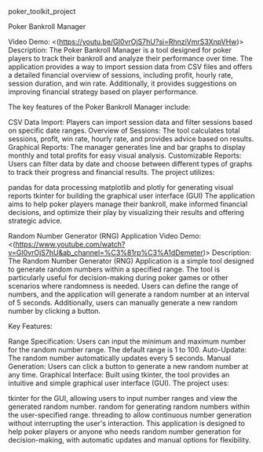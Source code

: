 poker_toolkit_project

Poker Bankroll Manager

Video Demo: <(https://youtu.be/GI0vrOjS7hU?si=RhnziVmrS3XnpVHw)>
Description:
The Poker Bankroll Manager is a tool designed for poker players to track their bankroll and analyze their performance over time. The application provides a way to import session data from CSV files and offers a detailed financial overview of sessions, including profit, hourly rate, session duration, and win rate. Additionally, it provides suggestions on improving financial strategy based on player performance.

The key features of the Poker Bankroll Manager include:

CSV Data Import: Players can import session data and filter sessions based on specific date ranges.
Overview of Sessions: The tool calculates total sessions, profit, win rate, hourly rate, and provides advice based on results.
Graphical Reports: The manager generates line and bar graphs to display monthly and total profits for easy visual analysis.
Customizable Reports: Users can filter data by date and choose between different types of graphs to track their progress and financial results.
The project utilizes:

pandas for data processing
matplotlib and plotly for generating visual reports
tkinter for building the graphical user interface (GUI)
The application aims to help poker players manage their bankroll, make informed financial decisions, and optimize their play by visualizing their results and offering strategic advice.

Random Number Generator (RNG) Application
Video Demo: <(https://www.youtube.com/watch?v=GI0vrOjS7hU&ab_channel=%C3%81rp%C3%A1dDemeter)>
Description:
The Random Number Generator (RNG) Application is a simple tool designed to generate random numbers within a specified range. The tool is particularly useful for decision-making during poker games or other scenarios where randomness is needed. Users can define the range of numbers, and the application will generate a random number at an interval of 5 seconds. Additionally, users can manually generate a new random number by clicking a button.

Key Features:

Range Specification: Users can input the minimum and maximum number for the random number range. The default range is 1 to 100.
Auto-Update: The random number automatically updates every 5 seconds.
Manual Generation: Users can click a button to generate a new random number at any time.
Graphical Interface: Built using tkinter, the tool provides an intuitive and simple graphical user interface (GUI).
The project uses:

tkinter for the GUI, allowing users to input number ranges and view the generated random number.
random for generating random numbers within the user-specified range.
threading to allow continuous number generation without interrupting the user's interaction.
This application is designed to help poker players or anyone who needs random number generation for decision-making, with automatic updates and manual options for flexibility.
